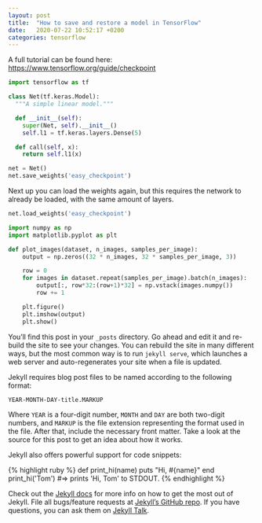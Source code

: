 ```yaml
---
layout: post
title:  "How to save and restore a model in TensorFlow"
date:   2020-07-22 10:52:17 +0200
categories: tensorflow
---
```


A full tutorial can be found here: https://www.tensorflow.org/guide/checkpoint

```python
import tensorflow as tf

class Net(tf.keras.Model):
  """A simple linear model."""

  def __init__(self):
    super(Net, self).__init__()
    self.l1 = tf.keras.layers.Dense(5)

  def call(self, x):
    return self.l1(x)

net = Net()
net.save_weights('easy_checkpoint')
```

Next up you can load the weights again, but this requires the network to already be loaded, with the same amount of layers. 

```python
net.load_weights('easy_checkpoint')
```







```python
import numpy as np
import matplotlib.pyplot as plt

def plot_images(dataset, n_images, samples_per_image):
    output = np.zeros((32 * n_images, 32 * samples_per_image, 3))

    row = 0
    for images in dataset.repeat(samples_per_image).batch(n_images):
        output[:, row*32:(row+1)*32] = np.vstack(images.numpy())
        row += 1

    plt.figure()
    plt.imshow(output)
    plt.show()
```


You’ll find this post in your `_posts` directory. Go ahead and edit it and re-build the site to see your changes. You can rebuild the site in many different ways, but the most common way is to run `jekyll serve`, which launches a web server and auto-regenerates your site when a file is updated.

Jekyll requires blog post files to be named according to the following format:

`YEAR-MONTH-DAY-title.MARKUP`

Where `YEAR` is a four-digit number, `MONTH` and `DAY` are both two-digit numbers, and `MARKUP` is the file extension representing the format used in the file. After that, include the necessary front matter. Take a look at the source for this post to get an idea about how it works.

Jekyll also offers powerful support for code snippets:

{% highlight ruby %}
def print_hi(name)
  puts "Hi, #{name}"
end
print_hi('Tom')
#=> prints 'Hi, Tom' to STDOUT.
{% endhighlight %}

Check out the [Jekyll docs][jekyll-docs] for more info on how to get the most out of Jekyll. File all bugs/feature requests at [Jekyll’s GitHub repo][jekyll-gh]. If you have questions, you can ask them on [Jekyll Talk][jekyll-talk].

[jekyll-docs]: https://jekyllrb.com/docs/home
[jekyll-gh]:   https://github.com/jekyll/jekyll
[jekyll-talk]: https://talk.jekyllrb.com/
